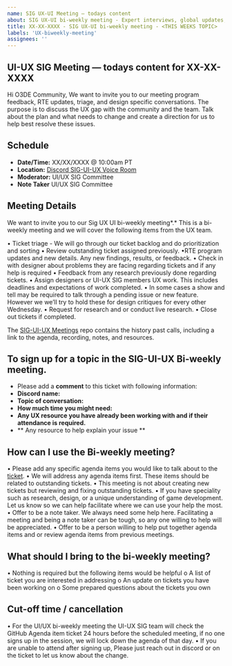 ```yaml
---
name: SIG UX-UI Meeting — todays content
about: SIG UX-UI bi-weekly meeting - Expert interviews, global updates, Roadmap visibility, and design review
title: XX-XX-XXXX - SIG UX-UI bi-weekly meeting - <THIS WEEKS TOPIC>
labels: 'UX-biweekly-meeting'
assignees: ''
---
```



## UI-UX SIG Meeting — todays content for XX-XX-XXXX

Hi O3DE Community,
We want to invite you to our meeting program feedback, RTE updates, triage, and design specific conversations.  The purpose is to discuss the UX gap with the community and the team. Talk about the plan and what needs to change and create a  direction for us  to help best resolve these issues. 

## Schedule
- **Date/Time:** XX/XX/XXXX @ 10:00am PT
- **Location:** [Discord SIG-UI-UX Voice Room](https://discord.gg/Mc6jStmuMK)
- **Moderator:** UI/UX SIG Committee
- **Note Taker** UI/UX SIG Committee

## Meeting Details
We want to invite you to our Sig UX UI  bi-weekly meeting*.* This is a bi-weekly meeting and we will cover the following items from the UX team.

• Ticket triage - We will go through our ticket backlog and do prioritization and sorting
• Review outstanding ticket assigned previously.
•RTE program updates and new details. Any new findings, results, or feedback.
• Check in with designer about problems they are facing regarding tickets and if any help is required
• Feedback from any research previously done regarding tickets.
• Assign designers or UI-UX SIG members UX work. This includes deadlines and expectations of work completed. 
• In some cases a show and tell may be required to talk through a pending issue or new feature. However we we’ll try to hold these for design critiques for every other Wednesday.
• Request for research and or conduct live research.
• Close out tickets if completed.


The [SIG-UI-UX Meetings](https://github.com/o3de/sig-ui-ux/tree/main/meetings) repo contains the history past calls, including a link to the agenda, recording, notes, and resources.

## To sign up for a topic in the SIG-UI-UX Bi-weekly meeting. 
- Please add a **comment** to this ticket with following information:
 - **Discord name:**
 - **Topic of conversation:**
 - **How much time you might need:**
 - **Any UX resource you have already been working with and if their attendance is required.**
 - ** Any resource to help explain your issue **



## How can I use the Bi-weekly meeting?
• Please add any specific agenda items you would like to talk about to the [ticket](https://github.com/o3de/sig-ui-ux/issues). 
• We will address any agenda items first. These items should be related to outstanding tickets. 
• This meeting is not about creating new tickets but reviewing and fixing outstanding tickets.
• If you have speciality such as research, design, or a unique understanding of game development. Let us know so we can help facilitate where we can use your help the most.
• Offer to be a note taker. We always need some help here. Facilitating a meeting and being a note taker can be tough, so any one willing to help will be appreciated. 
• Offer to be a person willing to help put together agenda items and or review agenda items from previous meetings.

## What should I bring to the bi-weekly meeting?
• Nothing is required but the following items would be helpful
o A list of ticket you are interested in addressing
o An update on tickets you have been working on
o Some prepared questions about the tickets you own 

## Cut-off time / cancellation 
• For the UI/UX bi-weekly meeting the UI-UX SIG team will check the GitHub Agenda item ticket 24 hours before the scheduled meeting, if no one signs up in the session, we will lock down the agenda of that day.
• If you are unable to attend after signing up, Please just reach out in discord or on the ticket to let us know about the change.

